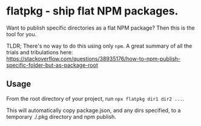 # flatpkg - ship flat NPM packages.

Want to publish specific directories as a flat NPM package? Then this is the tool for you.

TLDR; There's no way to do this using only `npm`. A great summary of all the trials and tribulations here: https://stackoverflow.com/questions/38935176/how-to-npm-publish-specific-folder-but-as-package-root

## Usage

From the root directory of your project, run `npx flatpkg dir1 dir2 ...`.

This will automatically copy package.json, and any dirs specified, to a temporary ./.pkg directory and npm publish.
